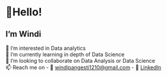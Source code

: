 # 👋**Hello!**
## I’m **Windi** 
👀 I’m interested in Data analytics <br>
🌱 I’m currently learning in depth of Data Science <br>
💞️ I’m looking to collaborate on Data Analysis or Data Science  <br>
📫 Reach me on
     - 📧 windipangesti1210@gmail.com
     - 🔗 [LinkedIn](https://id.linkedin.com/in/windi-pangesti-0620a8262)
<!---
windipangesti12/windipangesti12 is a ✨ special ✨ repository because its `README.md` (this file) appears on your GitHub profile.
You can click the Preview link to take a look at your changes.
--->
